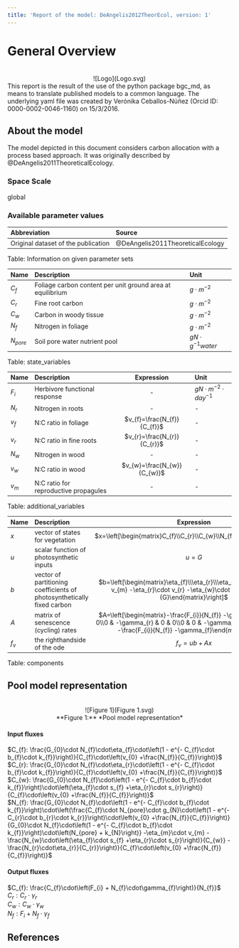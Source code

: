 ```yaml
---
title: 'Report of the model: DeAngelis2012TheorEcol, version: 1'
---
```

  
  
# General Overview  
  

<br>
<center>
![Logo](Logo.svg)
</center>
This report is the result of the use of the python package bgc_md, as means to translate published models to a common language.  The underlying yaml file was created by Verónika Ceballos-Núñez (Orcid ID: 0000-0002-0046-1160) on 15/3/2016.  
  
  
  
## About the model  
  
The model depicted in this document considers carbon allocation with a process based approach. It was originally described by @DeAngelis2011TheoreticalEcology.  
  
  
  
### Space Scale  
  
global
  
  
### Available parameter values  
  
  
  
Abbreviation|Source  
:-----|:-----  
Original dataset of the publication|@DeAngelis2011TheoreticalEcology  
  Table:  Information on given parameter sets  
  
  
Name|Description|Unit  
:-----|:-----|:-----  
$C_{f}$|Foliage carbon content per unit ground area at equilibrium|$g\cdot m^{-2}$  
$C_{r}$|Fine root carbon|$g\cdot m^{-2}$  
$C_{w}$|Carbon in woody tissue|$g\cdot m^{-2}$  
$N_{f}$|Nitrogen in foliage|$g\cdot m^{-2}$  
$N_{pore}$|Soil pore water nutrient pool|$gN\cdot g^{-1}water$  
  Table: state_variables  
  
  
Name|Description|Expression|Unit  
:-----|:-----|:-----:|:-----  
$F_{i}$|Herbivore functional response|-|$gN\cdot m^{-2}\cdot day^{-1}$  
$N_{r}$|Nitrogen in roots|-|-  
$v_{f}$|N:C ratio in foliage|$v_{f}=\frac{N_{f}}{C_{f}}$|-  
$v_{r}$|N:C ratio in fine roots|$v_{r}=\frac{N_{r}}{C_{r}}$|-  
$N_{w}$|Nitrogen in wood|-|-  
$v_{w}$|N:C ratio in wood|$v_{w}=\frac{N_{w}}{C_{w}}$|-  
$v_{m}$|N:C ratio for reproductive propagules|-|-  
  Table: additional_variables  
  
  
Name|Description|Expression  
:-----|:-----|:-----:  
$x$|vector of states for vegetation|$x=\left[\begin{matrix}C_{f}\\C_{r}\\C_{w}\\N_{f}\end{matrix}\right]$  
$u$|scalar function of photosynthetic inputs|$u=G$  
$b$|vector of partitioning coefficients of photosynthetically fixed carbon|$b=\left[\begin{matrix}\eta_{f}\\\eta_{r}\\\eta_{w}\\-\eta_{m}\cdot v_{m} -\eta_{r}\cdot v_{r} -\eta_{w}\cdot v_{w} +\frac{U}{G}\end{matrix}\right]$  
$A$|matrix of senescence (cycling) rates|$A=\left[\begin{matrix}-\frac{F_{i}}{N_{f}} -\gamma_{f} & 0 & 0 & 0\\0 & -\gamma_{r} & 0 & 0\\0 & 0 & -\gamma_{w} & 0\\0 & 0 & 0 & -\frac{F_{i}}{N_{f}} -\gamma_{f}\end{matrix}\right]$  
$f_{v}$|the righthandside of the ode|$f_{v}=u b + A x$  
  Table: components  
  
  
## Pool model representation  
  

<br>
<center>
![Figure 1](Figure 1.svg)<br>**Figure 1:** *Pool model representation*<br>
</center>
  
  
#### Input fluxes  
  
$C_{f}: \frac{G_{0}\cdot N_{f}\cdot\eta_{f}\cdot\left(1 - e^{- C_{f}\cdot b_{f}\cdot k_{f}}\right)}{C_{f}\cdot\left(v_{0} +\frac{N_{f}}{C_{f}}\right)}$  
$C_{r}: \frac{G_{0}\cdot N_{f}\cdot\eta_{r}\cdot\left(1 - e^{- C_{f}\cdot b_{f}\cdot k_{f}}\right)}{C_{f}\cdot\left(v_{0} +\frac{N_{f}}{C_{f}}\right)}$  
$C_{w}: \frac{G_{0}\cdot N_{f}\cdot\left(1 - e^{- C_{f}\cdot b_{f}\cdot k_{f}}\right)\cdot\left(\eta_{f}\cdot s_{f} +\eta_{r}\cdot s_{r}\right)}{C_{f}\cdot\left(v_{0} +\frac{N_{f}}{C_{f}}\right)}$  
$N_{f}: \frac{G_{0}\cdot N_{f}\cdot\left(1 - e^{- C_{f}\cdot b_{f}\cdot k_{f}}\right)\cdot\left(\frac{C_{f}\cdot N_{pore}\cdot g_{N}\cdot\left(1 - e^{- C_{r}\cdot b_{r}\cdot k_{r}}\right)\cdot\left(v_{0} +\frac{N_{f}}{C_{f}}\right)}{G_{0}\cdot N_{f}\cdot\left(1 - e^{- C_{f}\cdot b_{f}\cdot k_{f}}\right)\cdot\left(N_{pore} + k_{N}\right)} -\eta_{m}\cdot v_{m} -\frac{N_{w}\cdot\left(\eta_{f}\cdot s_{f} +\eta_{r}\cdot s_{r}\right)}{C_{w}} -\frac{N_{r}\cdot\eta_{r}}{C_{r}}\right)}{C_{f}\cdot\left(v_{0} +\frac{N_{f}}{C_{f}}\right)}$  

  
  
#### Output fluxes  
  
$C_{f}: \frac{C_{f}\cdot\left(F_{i} + N_{f}\cdot\gamma_{f}\right)}{N_{f}}$  
$C_{r}: C_{r}\cdot\gamma_{r}$  
$C_{w}: C_{w}\cdot\gamma_{w}$  
$N_{f}: F_{i} + N_{f}\cdot\gamma_{f}$  
  
  
## References  
  
